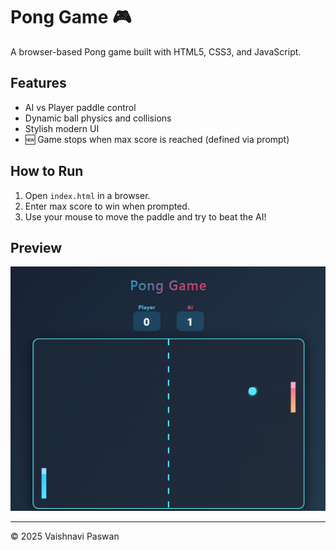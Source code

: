 # Pong Game 🎮

A browser-based Pong game built with HTML5, CSS3, and JavaScript.

## Features

- AI vs Player paddle control
- Dynamic ball physics and collisions
- Stylish modern UI
- 🆕 Game stops when max score is reached (defined via prompt)

## How to Run

1. Open `index.html` in a browser.
2. Enter max score to win when prompted.
3. Use your mouse to move the paddle and try to beat the AI!

## Preview

![Screenshot](https://github.com/vaishnavipaswan/Pong-Game/blob/c1319be8feb70d045f0e4fb928dc0fdbc0e8f974/screenshot.png)

---

© 2025 Vaishnavi Paswan
